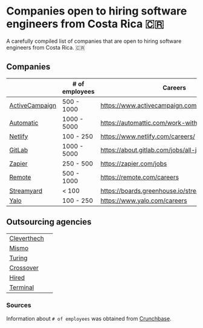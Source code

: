 # Companies open to hiring software engineers from Costa Rica :costa_rica:

A carefully compiled list of companies that are open to hiring software engineers from Costa Rica. :costa_rica:

## Companies

|                                                  | # of employees | Careers                                         |
| ------------------------------------------------ | -------------- | ----------------------------------------------- |
| [ActiveCampaign](http://www.activecampaign.com/) | 500 - 1000     | https://www.activecampaign.com/en/about/careers |
| [Automatic](https://automattic.com/)             | 1000 - 5000    | https://automattic.com/work-with-us/            |
| [Netlify](https://www.netlify.com/)              | 100 - 250      | https://www.netlify.com/careers/                |
| [GitLab](https://about.gitlab.com/)              | 1000 - 5000    | https://about.gitlab.com/jobs/all-jobs/         |
| [Zapier](https://zapier.com/)                    | 250 - 500      | https://zapier.com/jobs                         |
| [Remote](https://remote.com/)                    | 500 - 1000     | https://remote.com/careers                      |
| [Streamyard](https://streamyard.com/)            | < 100          | https://boards.greenhouse.io/streamyard         |
| [Yalo](https://www.yalo.com/)                    | 100 - 250      | https://www.yalo.com/careers                    |

## Outsourcing agencies

|                                         |     |
| --------------------------------------- | --- |
| [Cleverthech](https://clevertech.biz/)  |     |
| [Mismo](https://mismo.team/)            |     |
| [Turing](https://www.turing.com/)       |     |
| [Crossover](https://www.crossover.com/) |     |
| [Hired](https://hired.com/)             |     |
| [Terminal](https://www.terminal.io/)    |     |

### Sources

Information about `# of employees` was obtained from [Crunchbase](https://www.crunchbase.com/).

